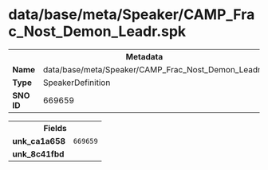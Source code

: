 <h1>data/base/meta/Speaker/CAMP_Frac_Nost_Demon_Leadr.spk</h1><table><tr><th colspan="100%">Metadata</th></tr><tr><td><b>Name</b></td><td>data/base/meta/Speaker/CAMP_Frac_Nost_Demon_Leadr.spk</td></tr><tr><td><b>Type</b></td><td>SpeakerDefinition</td></tr><tr><td><b>SNO ID</b></td><td>669659</td></tr></table>

<table><tr><th colspan="100%">Fields</th></tr><tr><td><b>unk_ca1a658</b></td><td><code>669659</code></td></tr><tr><td><b>unk_8c41fbd</b></td><td></td></tr></table>

